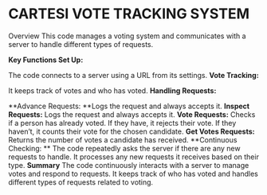 # CARTESI VOTE TRACKING SYSTEM

Overview
This code manages a voting system and communicates with a server to handle different types of requests.

**Key Functions
Set Up:**

The code connects to a server using a URL from its settings.
**Vote Tracking:**

It keeps track of votes and who has voted.
**Handling Requests:**

**Advance Requests: **Logs the request and always accepts it.
**Inspect Requests:** Logs the request and always accepts it.
**Vote Requests:**
Checks if a person has already voted. If they have, it rejects their vote.
If they haven’t, it counts their vote for the chosen candidate.
**Get Votes Requests:**
Returns the number of votes a candidate has received.
**Continuous Checking:
**
The code repeatedly asks the server if there are any new requests to handle.
It processes any new requests it receives based on their type.
**Summary**
The code continuously interacts with a server to manage votes and respond to requests. It keeps track of who has voted and handles different types of requests related to voting.
